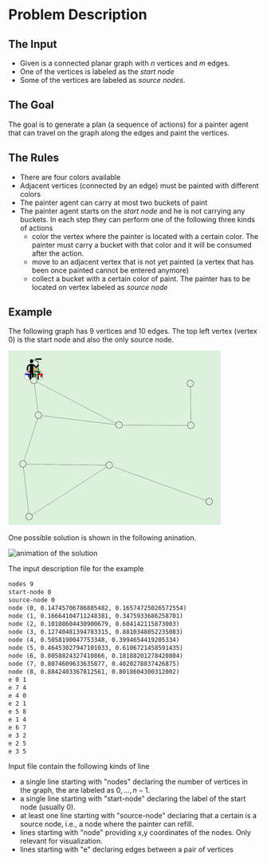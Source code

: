 # Problem Description
## The Input
- Given is a connected planar graph with $n$ vertices and $m$ edges.
- One of the vertices is labeled as the *start node*
- Some of the vertices are labeled as *source nodes*.

## The Goal 
The goal is to generate a plan (a sequence of actions) for a painter agent that can travel on the graph along the edges and paint the vertices.

## The Rules
- There are four colors available
- Adjacent vertices (connected by an edge) must be painted with different colors
- The painter agent can carry at most two buckets of paint
- The painter agent starts on the *start node* and he is not carrying any buckets. In each step they can perform one of the following three kinds of actions
  - color the vertex where the painter is located with a certain color. The painter must carry a bucket with that color and it will be consumed after the action.
  - move to an adjacent vertex that is not yet painted (a vertex that has been once painted cannot be entered anymore)
  - collect a bucket with a certain color of paint. The painter has to be located on vertex labeled as *source node*

## Example
The following graph has 9 vertices and 10 edges. The top left vertex (vertex 0) is the start node and also the only source node.

![visual representation of the graph](example.png "Example Graph")

One possible solution is shown in the following anination.

![animation of the solution](demo-problem.gif "Solution")

The input description file for the example
```
nodes 9
start-node 0
source-node 0
node (0, 0.14745706786885482, 0.16574725026572554)
node (1, 0.16664104711248381, 0.3475933686258701)
node (2, 0.10108604430900679, 0.604142115873003)
node (3, 0.12740481394783315, 0.8810348052235083)
node (4, 0.5058190047753348, 0.3994654419205334)
node (5, 0.46453027947101033, 0.6106721458591435)
node (6, 0.8058824327410866, 0.18188201278420804)
node (7, 0.8074609633635877, 0.4020278837426875)
node (8, 0.8842403367812561, 0.8018604300312002)
e 0 1
e 7 4
e 4 0
e 2 1
e 5 8
e 1 4
e 6 7
e 3 2
e 2 5
e 3 5
```

Input file contain the following kinds of line
- a single line starting with "nodes" declaring the number of vertices in the graph, the are labeled as $0, ..., n-1$.
- a single line starting with "start-node" declaring the label of the start node (usually 0).
- at least one line starting with "source-node" declaring that a certain is a source node, i.e., a node where the painter can refill.
- lines starting with "node" providing x,y coordinates of the nodes. Only relevant for visualization.
- lines starting with "e" declaring edges between a pair of vertices

